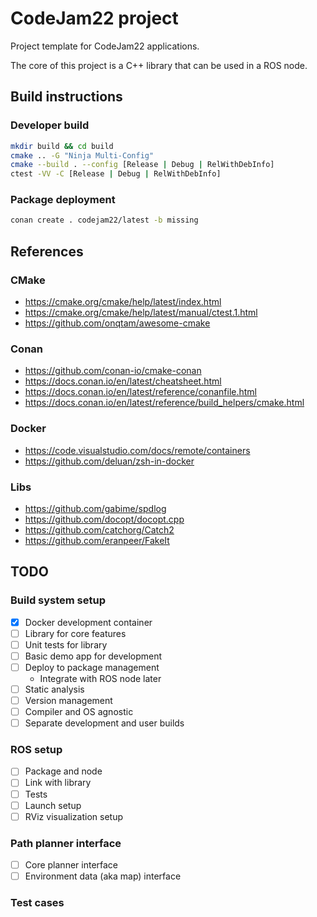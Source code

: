 # CodeJam22 project
Project template for CodeJam22 applications.

The core of this project is a C++ library that can be used in a ROS node.

## Build instructions

### Developer build
```sh
mkdir build && cd build
cmake .. -G "Ninja Multi-Config"
cmake --build . --config [Release | Debug | RelWithDebInfo]
ctest -VV -C [Release | Debug | RelWithDebInfo]
```

### Package deployment
```sh
conan create . codejam22/latest -b missing
```

## References
### CMake
* https://cmake.org/cmake/help/latest/index.html
* https://cmake.org/cmake/help/latest/manual/ctest.1.html
* https://github.com/onqtam/awesome-cmake
### Conan
* https://github.com/conan-io/cmake-conan
* https://docs.conan.io/en/latest/cheatsheet.html
* https://docs.conan.io/en/latest/reference/conanfile.html
* https://docs.conan.io/en/latest/reference/build_helpers/cmake.html

### Docker
* https://code.visualstudio.com/docs/remote/containers
* https://github.com/deluan/zsh-in-docker

### Libs
* https://github.com/gabime/spdlog
* https://github.com/docopt/docopt.cpp
* https://github.com/catchorg/Catch2
* https://github.com/eranpeer/FakeIt

## TODO

### Build system setup
- [x] Docker development container
- [ ] Library for core features
- [ ] Unit tests for library
- [ ] Basic demo app for development
- [ ] Deploy to package management
  - Integrate with ROS node later
- [ ] Static analysis
- [ ] Version management
- [ ] Compiler and OS agnostic
- [ ] Separate development and user builds

### ROS setup
- [ ] Package and node
- [ ] Link with library
- [ ] Tests
- [ ] Launch setup
- [ ] RViz visualization setup

### Path planner interface
- [ ] Core planner interface
- [ ] Environment data (aka map) interface

### Test cases
